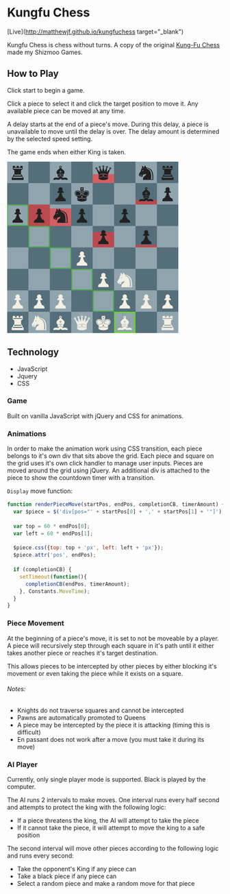 

# Kungfu Chess

[Live](http://matthewjf.github.io/kungfuchess target="_blank")

Kungfu Chess is chess without turns. A copy of the original [Kung-Fu Chess](https://en.wikipedia.org/wiki/Kung-Fu_Chess) made my Shizmoo Games.

## How to Play

Click start to begin a game.

Click a piece to select it and click the target position to move it. Any available piece can be moved at any time.

A delay starts at the end of a piece's move. During this delay, a piece is unavailable to move until the delay is over. The delay amount is determined by the selected speed setting.

The game ends when either King is taken.

<img src="docs/game.png" width="400">

## Technology

- JavaScript
- Jquery
- CSS

### Game

Built on vanilla JavaScript with jQuery and CSS for animations.

### Animations

In order to make the animation work using CSS transition, each piece belongs to it's own div that sits above the grid. Each piece and square on the grid uses it's own click handler to manage user inputs. Pieces are moved around the grid using jQuery. An additional div is attached to the piece to show the countdown timer with a transition.

`Display` move function:

```javascript
function renderPieceMove(startPos, endPos, completionCB, timerAmount) {
  var $piece = $('div[pos="' + startPos[0] + ',' + startPos[1] + '"]');

  var top = 60 * endPos[0];
  var left = 60 * endPos[1];

  $piece.css({top: top + 'px', left: left + 'px'});
  $piece.attr('pos', endPos);

  if (completionCB) {
    setTimeout(function(){
      completionCB(endPos, timerAmount);
    }, Constants.MoveTime);
  }
}
```

### Piece Movement

At the beginning of a piece's move, it is set to not be moveable by a player. A piece will recursively step through each square in it's path until it either takes another piece or reaches it's target destination.

This allows pieces to be intercepted by other pieces by either blocking it's movement or even taking the piece while it exists on a square.

###### Notes:
- Knights do not traverse squares and cannot be intercepted
- Pawns are automatically promoted to Queens
- A piece may be intercepted by the piece it is attacking (timing this is difficult)
- En passant does not work after a move (you must take it during its move)


### AI Player

Currently, only single player mode is supported. Black is played by the computer.

The AI runs 2 intervals to make moves. One interval runs every half second and attempts to protect the king with the following logic:

- If a piece threatens the king, the AI will attempt to take the piece
- If it cannot take the piece, it will attempt to move the king to a safe position

The second interval will move other pieces according to the following logic and runs every second:

- Take the opponent's King if any piece can
- Take a black piece if any piece can
- Select a random piece and make a random move for that piece
